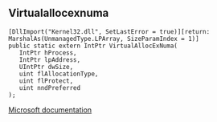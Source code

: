 ## Virtualallocexnuma

```
[DllImport("Kernel32.dll", SetLastError = true)][return: MarshalAs(UnmanagedType.LPArray, SizeParamIndex = 1)]
public static extern IntPtr VirtualAllocExNuma(
   IntPtr hProcess,
   IntPtr lpAddress,
   UIntPtr dwSize,
   uint flAllocationType,
   uint flProtect,
   uint nndPreferred
);
```

[Microsoft documentation](https://docs.microsoft.com/en-us/windows/win32/api/memoryapi/nf-memoryapi-virtualallocexnuma)
